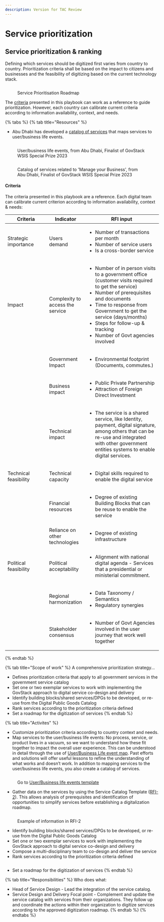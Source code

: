 ```yaml
---
description: Version for TAC Review
---
```


# Service prioritization

## Service prioritization & ranking

Defining which services should be digitized first varies from country to country. Prioritization criteria shall be based on the impact to citizens and businesses and the feasibility of digitizing based on the current technology stack.

<figure><img src="../.gitbook/assets/2. Scaling approach (4) (1).jpg" alt=""><figcaption><p>Service Prioritisation Roadmap</p></figcaption></figure>

The [criteria](service-prioritization.md#criteria) presented in this playbook can work as a reference to guide prioritization. However, each country can calibrate current criteria according to information availability, context, and needs.

{% tabs %}
{% tab title="Resources" %}
* Abu Dhabi has developed a [catalog of services](https://www.tamm.abudhabi/) that maps services to user/business life events.&#x20;

<figure><img src="../.gitbook/assets/Screenshot 2023-03-31 160338.png" alt=""><figcaption><p>User/business life events, from Abu Dhabi, Finalist of GovStack WSIS Special Prize 2023</p></figcaption></figure>



<figure><img src="../.gitbook/assets/Screenshot 2023-03-31 160404.png" alt=""><figcaption><p>Catalog of services related to 'Manage your Business', from Abu Dhabi, Finalist of GovStack WSIS Special Prize 2023</p></figcaption></figure>

#### Criteria

The criteria presented in this playbook are a reference. Each digital team can calibrate current criterion according to information availability, context & needs:

<table data-header-hidden><thead><tr><th width="120.27272727272725">Criteria</th><th width="103">Indicator</th><th>RFI input</th></tr></thead><tbody><tr><td>Strategic importance </td><td>Users demand </td><td><p></p><ul><li>Number of transactions per month </li><li>Number of service users    </li><li>Is a cross-border service  </li></ul></td></tr><tr><td>Impact </td><td>Complexity to access the service  </td><td><ul><li>Number of in person visits to a government office (customer visits required to get the service) </li><li>Number of prerequisites and documents</li><li>Time to response from Government to get the service (days/months)</li><li>Steps for follow-up &#x26; tracking</li><li>Number of Govt agencies involved </li></ul></td></tr><tr><td> </td><td>Government Impact </td><td><ul><li>Environmental footprint (Documents, commutes.) </li></ul></td></tr><tr><td> </td><td>Business impact </td><td><ul><li>Public Private Partnership </li><li>Attraction of Foreign Direct Investment  </li></ul></td></tr><tr><td> </td><td>Technical impact </td><td><ul><li>The service is a shared service, like Identity, payment, digital signature, among others that can be re-use and integrated with other government entities systems to enable digital services. </li></ul></td></tr><tr><td>Technical feasibility </td><td>Technical capacity  </td><td><ul><li>Digital skills required to enable the digital service </li></ul></td></tr><tr><td> </td><td>Financial resources </td><td><ul><li>Degree of existing Building Blocks that can be reuse to enable the service </li></ul></td></tr><tr><td> </td><td>Reliance on other technologies  </td><td><ul><li>Degree of existing infrastructure </li></ul><p> </p></td></tr><tr><td>Political feasibility  </td><td>Political acceptability  </td><td><ul><li>Alignment with national digital agenda - Services that a presidential or ministerial commitment.</li></ul><p> </p></td></tr><tr><td> </td><td>Regional harmonization  </td><td><ul><li>Data Taxonomy / Semantics </li><li>Regulatory synergies  </li></ul></td></tr><tr><td> </td><td>Stakeholder consensus  </td><td><ul><li>Number of Govt Agencies involved in the user journey that work well together </li></ul></td></tr></tbody></table>
{% endtab %}

{% tab title="Scope of work" %}
A comprehensive prioritization strategy...

* Defines prioritization criteria that apply to all government services in the government service catalog
* Set one or two exemplar services to work with implementing the GovStack approach to digital service co-design and delivery
* Identify building blocks/shared services/DPGs to be developed, or re-use from the Digital Public Goods Catalog
* Rank services according to the prioritization criteria defined
* Set a roadmap for the digitization of services&#x20;
{% endtab %}

{% tab title="Activites" %}
* Customize prioritization criteria according to country context and needs.
* Map services to the user/business life events: No process, service, or product lives in a vacuum, so we want to understand how these fit together to impact the overall user experience. This can be understood in detail through the use of [User/Business Life event map](https://govstack.gitbook.io/implementation-playbook/govstack-implementation-playbook/learning-and-exchange/artefacts#request-for-information-3-rfi-3). Past efforts and solutions will offer useful lessons to refine the understanding of what works and doesn’t work. In addition to mapping services to the user/business life events, you also create a catalog of services.

<figure><img src="../.gitbook/assets/life event1 (1).png" alt=""><figcaption><p>Go to <a href="https://miro.com/app/board/uXjVOiQif00=/?share_link_id=431542248103">User/Business life events template</a></p></figcaption></figure>

* Gather data on the services by using the Service Catalog Template ([RFI-2](https://govstack.gitbook.io/implementation-playbook/govstack-implementation-playbook/learning-and-exchange/artefacts#service-catalogue-request-for-information-rfi-2)). This allows analysis of prerequisites and identification of opportunities to simplify services before establishing a digitalization roadmap.

<figure><img src="../.gitbook/assets/Screenshot 2023-03-31 123850.png" alt=""><figcaption><p>Example of information in RFI-2</p></figcaption></figure>

* Identify building blocks/shared services/DPGs to be developed, or re-use from the Digital Public Goods Catalog &#x20;
* Set one or two exemplar services to work with implementing the GovStack approach to digital service co-design and delivery
* Compose a multi-disciplinary team to co-design and deliver the service
* Rank services according to the prioritization criteria defined

<figure><img src="../.gitbook/assets/Scherm_afbeelding 2023-02-24 om 12.08.27 (1).png" alt=""><figcaption></figcaption></figure>

* Set a roadmap for the digitization of services&#x20;
{% endtab %}

{% tab title="Responsibilities" %}
Who does what:

* Head of Service Design - Lead the integration of the service catalog.
* Service Design and Delivery Focal point - Complement and update the service catalog with services from their organizations. They follow up and coordinate the actions within their organization to digitize services according to the approved digitization roadmap.
{% endtab %}
{% endtabs %}

